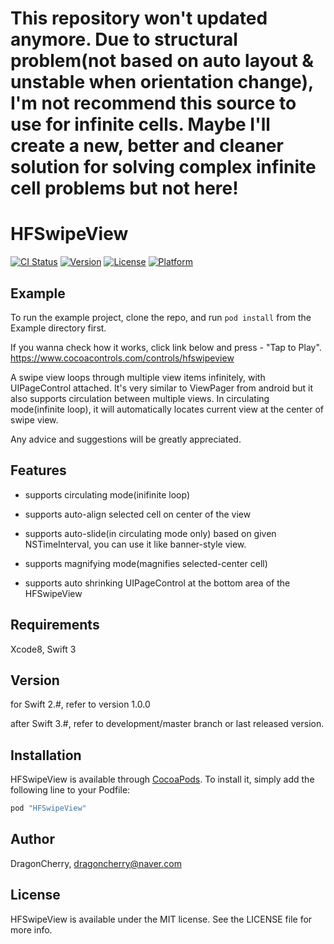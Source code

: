 # This repository won't updated anymore. Due to structural problem(not based on auto layout & unstable when orientation change), I'm not recommend this source to use for infinite cells. Maybe I'll create a new, better and cleaner solution for solving complex infinite cell problems but not here!


# HFSwipeView

[![CI Status](http://img.shields.io/travis/DragonCherry/HFSwipeView.svg?style=flat)](https://travis-ci.org/DragonCherry/HFSwipeView)
[![Version](https://img.shields.io/cocoapods/v/HFSwipeView.svg?style=flat)](http://cocoapods.org/pods/HFSwipeView)
[![License](https://img.shields.io/cocoapods/l/HFSwipeView.svg?style=flat)](http://cocoapods.org/pods/HFSwipeView)
[![Platform](https://img.shields.io/cocoapods/p/HFSwipeView.svg?style=flat)](http://cocoapods.org/pods/HFSwipeView)

## Example

To run the example project, clone the repo, and run `pod install` from the Example directory first.

If you wanna check how it works, click link below and press - "Tap to Play".
https://www.cocoacontrols.com/controls/hfswipeview

A swipe view loops through multiple view items infinitely, with UIPageControl attached. It's very similar to ViewPager from android but it also supports circulation between multiple views. In circulating mode(infinite loop), it will automatically locates current view at the center of swipe view.

Any advice and suggestions will be greatly appreciated.

## Features

- supports circulating mode(inifinite loop)

- supports auto-align selected cell on center of the view

- supports auto-slide(in circulating mode only) based on given NSTimeInterval, you can use it like banner-style view.

- supports magnifying mode(magnifies selected-center cell)

- supports auto shrinking UIPageControl at the bottom area of the HFSwipeView

## Requirements

Xcode8, Swift 3

## Version

for Swift 2.#, refer to version 1.0.0

after Swift 3.#, refer to development/master branch or last released version.

## Installation

HFSwipeView is available through [CocoaPods](http://cocoapods.org). To install
it, simply add the following line to your Podfile:

```ruby
pod "HFSwipeView"
```

## Author

DragonCherry, dragoncherry@naver.com

## License

HFSwipeView is available under the MIT license. See the LICENSE file for more info.
